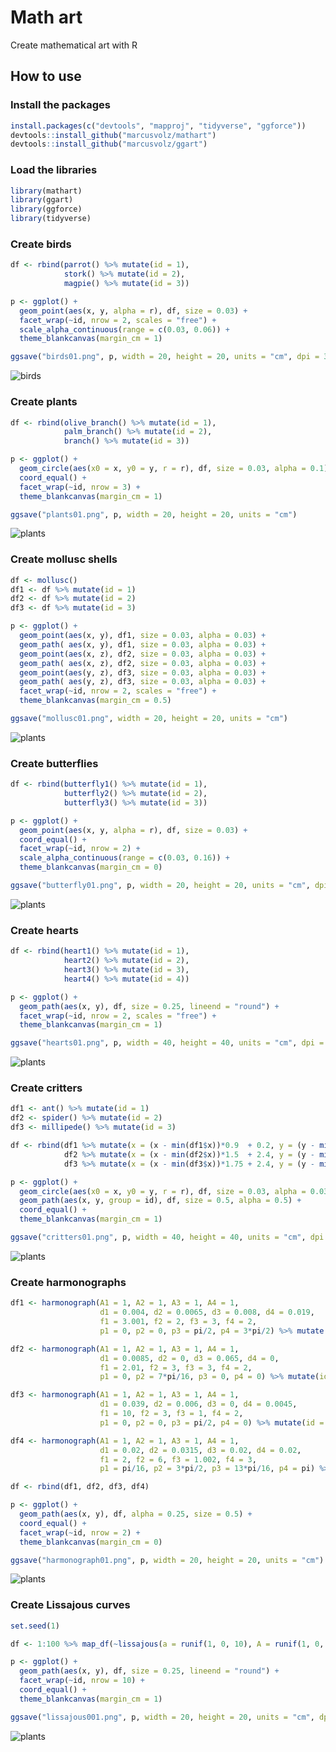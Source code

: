 # Math art

Create mathematical art with R

## How to use

### Install the packages

```R
install.packages(c("devtools", "mapproj", "tidyverse", "ggforce"))
devtools::install_github("marcusvolz/mathart")
devtools::install_github("marcusvolz/ggart")
```

### Load the libraries

```R
library(mathart)
library(ggart)
library(ggforce)
library(tidyverse)
```

### Create birds

```R
df <- rbind(parrot() %>% mutate(id = 1),
            stork() %>% mutate(id = 2),
            magpie() %>% mutate(id = 3))

p <- ggplot() +
  geom_point(aes(x, y, alpha = r), df, size = 0.03) +
  facet_wrap(~id, nrow = 2, scales = "free") +
  scale_alpha_continuous(range = c(0.03, 0.06)) +
  theme_blankcanvas(margin_cm = 1)

ggsave("birds01.png", p, width = 20, height = 20, units = "cm", dpi = 300)
```

![birds](https://github.com/marcusvolz/mathart/blob/master/plots/birds01.png "Birds")
### Create plants

```R
df <- rbind(olive_branch() %>% mutate(id = 1),
            palm_branch() %>% mutate(id = 2),
            branch() %>% mutate(id = 3))

p <- ggplot() +
  geom_circle(aes(x0 = x, y0 = y, r = r), df, size = 0.03, alpha = 0.1) +
  coord_equal() +
  facet_wrap(~id, nrow = 3) +
  theme_blankcanvas(margin_cm = 1)

ggsave("plants01.png", p, width = 20, height = 20, units = "cm")
```

![plants](https://github.com/marcusvolz/mathart/blob/master/plots/plants01.png "Plants")

### Create mollusc shells

```R
df <- mollusc()
df1 <- df %>% mutate(id = 1)
df2 <- df %>% mutate(id = 2)
df3 <- df %>% mutate(id = 3)

p <- ggplot() +
  geom_point(aes(x, y), df1, size = 0.03, alpha = 0.03) +
  geom_path( aes(x, y), df1, size = 0.03, alpha = 0.03) +
  geom_point(aes(x, z), df2, size = 0.03, alpha = 0.03) +
  geom_path( aes(x, z), df2, size = 0.03, alpha = 0.03) +
  geom_point(aes(y, z), df3, size = 0.03, alpha = 0.03) +
  geom_path( aes(y, z), df3, size = 0.03, alpha = 0.03) +
  facet_wrap(~id, nrow = 2, scales = "free") +
  theme_blankcanvas(margin_cm = 0.5)

ggsave("mollusc01.png", width = 20, height = 20, units = "cm")
```

![plants](https://github.com/marcusvolz/mathart/blob/master/plots/mollusc01.png "Mollusc shells")

### Create butterflies

```R
df <- rbind(butterfly1() %>% mutate(id = 1),
            butterfly2() %>% mutate(id = 2),
            butterfly3() %>% mutate(id = 3))

p <- ggplot() +
  geom_point(aes(x, y, alpha = r), df, size = 0.03) +
  coord_equal() +
  facet_wrap(~id, nrow = 2) +
  scale_alpha_continuous(range = c(0.03, 0.16)) +
  theme_blankcanvas(margin_cm = 0)

ggsave("butterfly01.png", p, width = 20, height = 20, units = "cm", dpi = 720)
```

![plants](https://github.com/marcusvolz/mathart/blob/master/plots/butterfly01.png "Butterflies")

### Create hearts

```R
df <- rbind(heart1() %>% mutate(id = 1),
            heart2() %>% mutate(id = 2),
            heart3() %>% mutate(id = 3),
            heart4() %>% mutate(id = 4))

p <- ggplot() +
  geom_path(aes(x, y), df, size = 0.25, lineend = "round") +
  facet_wrap(~id, nrow = 2, scales = "free") +
  theme_blankcanvas(margin_cm = 1)

ggsave("hearts01.png", p, width = 40, height = 40, units = "cm", dpi = 300)

```

![plants](https://github.com/marcusvolz/mathart/blob/master/plots/hearts01.png "Hearts")

### Create critters

```R
df1 <- ant() %>% mutate(id = 1)
df2 <- spider() %>% mutate(id = 2)
df3 <- millipede() %>% mutate(id = 3)

df <- rbind(df1 %>% mutate(x = (x - min(df1$x))*0.9  + 0.2, y = (y - min(df1$y))*0.9 + 1, r = r * 0.75),
            df2 %>% mutate(x = (x - min(df2$x))*1.5  + 2.4, y = (y - min(df2$y))*1.5 + 2.2),
            df3 %>% mutate(x = (x - min(df3$x))*1.75 + 2.4, y = (y - min(df3$y))*1.75))

p <- ggplot() +
  geom_circle(aes(x0 = x, y0 = y, r = r), df, size = 0.03, alpha = 0.03, n = 100) +
  geom_path(aes(x, y, group = id), df, size = 0.5, alpha = 0.5) +
  coord_equal() +
  theme_blankcanvas(margin_cm = 1)

ggsave("critters01.png", p, width = 40, height = 40, units = "cm", dpi = 300)
```

![plants](https://github.com/marcusvolz/mathart/blob/master/plots/critters01.png "Critters")
### Create harmonographs

```R
df1 <- harmonograph(A1 = 1, A2 = 1, A3 = 1, A4 = 1,
                    d1 = 0.004, d2 = 0.0065, d3 = 0.008, d4 = 0.019,
                    f1 = 3.001, f2 = 2, f3 = 3, f4 = 2,
                    p1 = 0, p2 = 0, p3 = pi/2, p4 = 3*pi/2) %>% mutate(id = 1)

df2 <- harmonograph(A1 = 1, A2 = 1, A3 = 1, A4 = 1,
                    d1 = 0.0085, d2 = 0, d3 = 0.065, d4 = 0,
                    f1 = 2.01, f2 = 3, f3 = 3, f4 = 2,
                    p1 = 0, p2 = 7*pi/16, p3 = 0, p4 = 0) %>% mutate(id = 2)

df3 <- harmonograph(A1 = 1, A2 = 1, A3 = 1, A4 = 1,
                    d1 = 0.039, d2 = 0.006, d3 = 0, d4 = 0.0045,
                    f1 = 10, f2 = 3, f3 = 1, f4 = 2,
                    p1 = 0, p2 = 0, p3 = pi/2, p4 = 0) %>% mutate(id = 3)

df4 <- harmonograph(A1 = 1, A2 = 1, A3 = 1, A4 = 1,
                    d1 = 0.02, d2 = 0.0315, d3 = 0.02, d4 = 0.02,
                    f1 = 2, f2 = 6, f3 = 1.002, f4 = 3,
                    p1 = pi/16, p2 = 3*pi/2, p3 = 13*pi/16, p4 = pi) %>% mutate(id = 4)

df <- rbind(df1, df2, df3, df4)

p <- ggplot() +
  geom_path(aes(x, y), df, alpha = 0.25, size = 0.5) +
  coord_equal() +
  facet_wrap(~id, nrow = 2) +
  theme_blankcanvas(margin_cm = 0)

ggsave("harmonograph01.png", p, width = 20, height = 20, units = "cm")
```

![plants](https://github.com/marcusvolz/mathart/blob/master/plots/harmonograph01.png "Harmonograph")
### Create Lissajous curves

```R
set.seed(1)

df <- 1:100 %>% map_df(~lissajous(a = runif(1, 0, 10), A = runif(1, 0, 1)), .id = "id")

p <- ggplot() +
  geom_path(aes(x, y), df, size = 0.25, lineend = "round") +
  facet_wrap(~id, nrow = 10) +
  coord_equal() +
  theme_blankcanvas(margin_cm = 1)

ggsave("lissajous001.png", p, width = 20, height = 20, units = "cm", dpi = 300)
```

![plants](https://github.com/marcusvolz/mathart/blob/master/plots/lissajous01.png "Lissajous")
